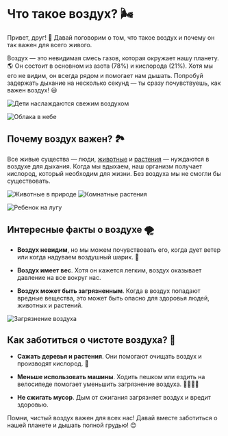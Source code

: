 ﻿
# Что такое воздух? 🌬️

Привет, друг! 👋 Давай поговорим о том, что такое воздух и почему он так важен для всего живого.

Воздух — это невидимая смесь газов, которая окружает нашу планету. 🌎 Он состоит в основном из азота (78%) и кислорода (21%). Хотя мы его не видим, он всегда рядом и помогает нам дышать. Попробуй задержать дыхание на несколько секунд — ты сразу почувствуешь, как важен воздух! 😃

![Дети наслаждаются свежим воздухом](https://tse4.mm.bing.net/th?id=OIP.c-H1dGI07NFy3rXl8ZduFQHaEK&pid=Api)

![Облака в небе](https://tse3.mm.bing.net/th?id=OIP.m9o_Z17qq7Ll02P8dr0svAHaFj&pid=Api)

## Почему воздух важен? 🏞️

Все живые существа — люди, [животные](https://chatgpt.com/c/67ed6f0f-4cf4-8009-9cb1-7cdffa4ef3f8#) и [растения](https://chatgpt.com/c/67ed6f0f-4cf4-8009-9cb1-7cdffa4ef3f8#) — нуждаются в воздухе для дыхания. Когда мы вдыхаем, наш организм получает кислород, который необходим для жизни. Без воздуха мы не смогли бы существовать.

![Животные в природе](https://kipmu.ru/zhivotnye-rossii/) ![Комнатные растения](https://womanfor.ru/vidy-komnatnyh-rastenij/)

![Ребенок на лугу](https://tse1.mm.bing.net/th?id=OIP.O2jRmzGgOva2NegcmVT4dwHaEK&pid=Api)

## Интересные факты о воздухе 🌪️

-   **Воздух невидим**, но мы можем почувствовать его, когда дует ветер или когда надуваем воздушный шарик. 🎈
    
-   **Воздух имеет вес**. Хотя он кажется легким, воздух оказывает давление на все вокруг нас.
    
-   **Воздух может быть загрязненным**. Когда в воздух попадают вредные вещества, это может быть опасно для здоровья людей, животных и растений.
    

![Загрязнение воздуха](https://tse1.mm.bing.net/th?id=OIP.tJHMu9lnVT9tMXS5bdO4CAHaEK&pid=Api)

## Как заботиться о чистоте воздуха? 🍃

-   **Сажать деревья и растения**. Они помогают очищать воздух и производят кислород. 🌳
    
-   **Меньше использовать машины**. Ходить пешком или ездить на велосипеде помогает уменьшить загрязнение воздуха. 🚶‍♂️🚴‍♀️
    
-   **Не сжигать мусор**. Дым от сжигания загрязняет воздух и вредит здоровью.
    


Помни, чистый воздух важен для всех нас! Давай вместе заботиться о нашей планете и дышать полной грудью! 😊
